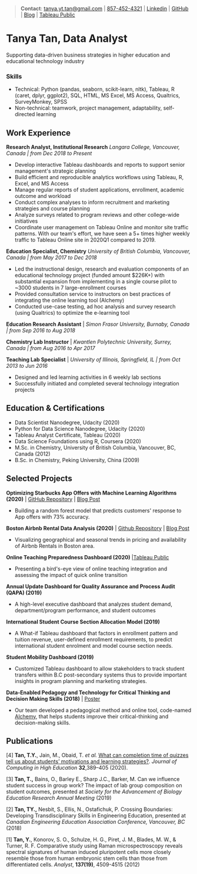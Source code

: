 > **Contact**:   [tanya.yt.tan@gmail.com](mailto:tanya.yt.tan@gmail.com) | [857-452-4321](tel:8574524321) | [Linkedin]( https://www.linkedin.com/in/tanyatan/ ) | [GitHub](https://github.com/tanyayt) | [Blog](https://tanyayt.github.io/) | [Tableau Public](https://public.tableau.com/profile/tanyayt)

# Tanya Tan, Data Analyst
Supporting data-driven business strategies in higher education and educational technology industry

### Skills

- Technical: Python (pandas, seaborn, scikit-learn, nltk), Tableau, R (caret, dplyr, ggplot2), SQL, HTML, MS Excel, MS Access, Qualtrics, SurveyMonkey, SPSS
- Non-technical: teamwork, project management, adaptability, self-directed learning

## Work Experience
**Research Analyst, Institutional Research**
*Langara College, Vancouver, Canada  |  from Dec 2018 to Present*
- Develop interactive Tableau dashboards and reports to support senior management's strategic planning
- Build efficient and reproducible analytics workflows using Tableau, R, Excel, and MS Access
- Manage regular reports of student applications, enrollment, academic outcome and workload
- Conduct complex analyses to inform recruitment and marketing strategies and course planning
- Analyze surveys related to program reviews and other college-wide initiatives
- Coordinate user management on Tableau Online and monitor site traffic patterns. With our team's effort, we have seen a 5+ times higher weekly traffic to Tableau Online site in 2020Q1 compared to 2019.

**Education Specialist, Chemistry**
*University of British Columbia, Vancouver, Canada | from May 2017 to Dec 2018*
- Led the instructional design, research and evaluation components of an educational technology project (funded amount $226K+) with substantial expansion from implementing in a single course pilot to ~3000 students in 7 large-enrollment courses
- Provided consultation service to instructors on best practices of integrating the online learning tool (Alchemy)
- Conducted use-case testing, ad hoc analysis and survey research (using Qualtrics) to optimize the e-learning tool

**Education Research Assistant** | *Simon Frasor University, Burnaby, Canada  |  from Sep 2016 to Aug 2018*

**Chemistry Lab Instructor** | *Kwantlen Polytechnic University, Surrey, Canada  | from  Aug  2016 to Apr 2017*

**Teaching Lab Specialist** | *University of Illinois, Springfield, IL | from Oct  2013 to Jun 2016*
*   Designed and led learning activities in 6 weekly lab sections
*   Successfully initiated and completed several technology integration projects

## Education & Certifications
- Data Scientist Nanodegree, Udacity (2020)
- Python for Data Science Nanodegree, Udacity (2020)
- Tableau Analyst Certificate, Tableau (2020)
- Data Science Foundations using R, Coursera  (2020)
- M.Sc. in Chemistry, University of British Columbia, Vancouver, BC, Canada (2012)
- B.Sc. in Chemistry, Peking University, China (2009)

## Selected Projects
**Optimizing Starbucks App Offers with Machine Learning Algorithms (2020)**  | [GitHub Repository](https://github.com/tanyayt/starbucks_optimizing_app_offers) | [Blog Post](https://tanyayt.github.io/Optimizing-App-Offers-Starbucks/)

- Building a random forest model that predicts customers' response to App offers with 73% accuracy.

**Boston Airbnb Rental Data Analysis (2020)** | [Github Repository](https://github.com/tanyayt/boston_airbnb_analysis) | [Blog Post](https://tanyayt.github.io/Boston-airbnb-market/)

- Visualizing geographical and seasonal trends in pricing and availability of Airbnb Rentals in Boston area.

**Online Teaching Preparedness Dashboard (2020)** |[Tableau Public](https://public.tableau.com/views/OnlineTeachingPreparednessDashboard/OnlineTeachingPreparednessDashboard?:language=en&:display_count=y&:origin=viz_share_link )

- Presenting a bird's-eye view of online teaching integration and assessing the impact of quick online transition

**Annual Update Dashboard for Quality Assurance and Process Audit (QAPA) (2019)**

- A high-level executive dashboard that analyzes student demand, department/program performance, and student outcomes

**International Student Course Section Allocation Model (2019)**

- A What-if Tableau dashboard that factors in enrollment pattern and tuition revenue, user-defined enrollment requirements, to predict international student enrolment and model course section needs.

**Student Mobility Dashboard (2019)**

* Customized Tableau dashboard to allow stakeholders to track student transfers within B.C post-secondary systems thus to provide important insights in program planning and marketing strategies.

**Data-Enabled Pedagogy and Technology for Critical Thinking and Decision Making Skills (2018)** | [Poster](https://tlef2.sites.olt.ubc.ca/files/2018/05/SCI_Walter_Algar.png)

*  Our team developed a pedagogical method and online tool, code-named [Alchemy](https://alchemy.elearning.ubc.ca/#/login), that helps students improve their critical-thinking and decision-making skills.

## Publications

[4] **Tan, T.Y.**, Jain, M., Obaid, T. *et al.* [What can completion time of quizzes tell us about students’ motivations and learning strategies?](https://doi.org/10.1007/s12528-019-09239-6). *Journal of Computing in High Education* **32**,389–405 (2020).

[3] **Tan, T.,** Bains, O., Barley E., Sharp J.C., Barker, M. Can we influence student success in group work? The impact of lab group composition on student outcomes, presented at *Society for the Advancement of Biology Education Research Annual Meeting* (2019)

[2] **Tan, TY.,** Nesbit, S., Ellis, N., Ostafichuk, P. Crossing Boundaries: Developing Transdisciplinary Skills in Engineering Education, presented at *Canadian Engineering Education Association Conference, Vancouver, BC* (2018)

[1] **Tan, Y.**, Konorov, S. O., Schulze, H. G., Piret, J. M., Blades, M. W., & Turner, R. F. Comparative study using Raman microspectroscopy reveals spectral signatures of human induced pluripotent cells more closely resemble those from human embryonic stem cells than those from differentiated cells. *Analyst*, **137(19)**, 4509-4515 (2012)

